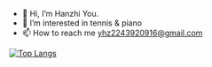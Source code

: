 - 👋 Hi, I’m Hanzhi You.
- 👀 I’m interested in tennis & piano
- 📫 How to reach me yhz2243920916@gmail.com

[![Top Langs](https://github-readme-stats.vercel.app/api/top-langs/?username=ThineLord)](https://github.com/ThineLord/github-readme-stats)

<!---
ThineLord/ThineLord is a ✨ special ✨ repository because its `README.md` (this file) appears on your GitHub profile.
You can click the Preview link to take a look at your changes.
--->
